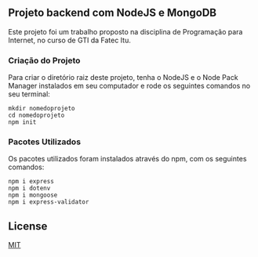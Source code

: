 ## Projeto backend com NodeJS e MongoDB
Este projeto foi um trabalho proposto na disciplina de Programação para Internet, no curso de GTI da Fatec Itu.

### Criação do Projeto
Para criar o diretório raiz deste projeto, tenha o NodeJS e o Node Pack Manager instalados em seu computador e rode os seguintes comandos no seu terminal:
```
mkdir nomedoprojeto
cd nomedoprojeto
npm init
```

### Pacotes Utilizados
Os pacotes utilizados foram instalados através do npm, com os seguintes comandos:
```
npm i express
npm i dotenv
npm i mongoose
npm i express-validator
```

## License
[MIT](https://choosealicense.com/licenses/mit/)